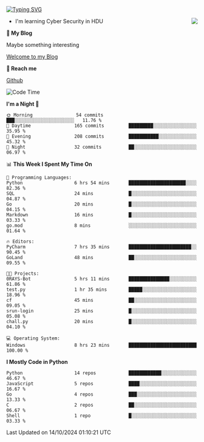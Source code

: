 [![Typing SVG](https://readme-typing-svg.herokuapp.com?font=Fira+Code&pause=1000&random=false&width=450&height=60&lines=Hello+%F0%9F%91%8B%F0%9F%8F%BB;I'm+JBNRZ)](https://git.io/typing-svg)

<a href="#">
  <img align="right" src="https://github-readme-stats.vercel.app/api?username=JBNRZ&show_icons=true&bg_color=15,f2f7fd,E0EAFC" />
</a>

- I'm learning Cyber Security in HDU

 **🌱 My Blog**

Maybe something interesting

[Welcome to my Blog](https://jbnrz.com.cn/)

 **💬 Reach me** 

[Github](https://github.com/JBNRZ)


<!--START_SECTION:waka-->
![Code Time](http://img.shields.io/badge/Code%20Time-701%20hrs%2019%20mins-blue)

**I'm a Night 🦉** 

```text
🌞 Morning                54 commits          ███░░░░░░░░░░░░░░░░░░░░░░   11.76 % 
🌆 Daytime                165 commits         █████████░░░░░░░░░░░░░░░░   35.95 % 
🌃 Evening                208 commits         ███████████░░░░░░░░░░░░░░   45.32 % 
🌙 Night                  32 commits          ██░░░░░░░░░░░░░░░░░░░░░░░   06.97 % 
```


📊 **This Week I Spent My Time On** 

```text
💬 Programming Languages: 
Python                   6 hrs 54 mins       █████████████████████░░░░   82.36 % 
SQL                      24 mins             █░░░░░░░░░░░░░░░░░░░░░░░░   04.87 % 
Go                       20 mins             █░░░░░░░░░░░░░░░░░░░░░░░░   04.15 % 
Markdown                 16 mins             █░░░░░░░░░░░░░░░░░░░░░░░░   03.33 % 
go.mod                   8 mins              ░░░░░░░░░░░░░░░░░░░░░░░░░   01.64 % 

🔥 Editors: 
PyCharm                  7 hrs 35 mins       ███████████████████████░░   90.45 % 
GoLand                   48 mins             ██░░░░░░░░░░░░░░░░░░░░░░░   09.55 % 

🐱‍💻 Projects: 
0RAYS-Bot                5 hrs 11 mins       ███████████████░░░░░░░░░░   61.86 % 
test.py                  1 hr 35 mins        █████░░░░░░░░░░░░░░░░░░░░   18.96 % 
cf                       45 mins             ██░░░░░░░░░░░░░░░░░░░░░░░   09.05 % 
srun-login               25 mins             █░░░░░░░░░░░░░░░░░░░░░░░░   05.08 % 
chall.py                 20 mins             █░░░░░░░░░░░░░░░░░░░░░░░░   04.10 % 

💻 Operating System: 
Windows                  8 hrs 23 mins       █████████████████████████   100.00 % 
```

**I Mostly Code in Python** 

```text
Python                   14 repos            ████████████░░░░░░░░░░░░░   46.67 % 
JavaScript               5 repos             ████░░░░░░░░░░░░░░░░░░░░░   16.67 % 
Go                       4 repos             ███░░░░░░░░░░░░░░░░░░░░░░   13.33 % 
C                        2 repos             ██░░░░░░░░░░░░░░░░░░░░░░░   06.67 % 
Shell                    1 repo              █░░░░░░░░░░░░░░░░░░░░░░░░   03.33 % 
```




 Last Updated on 14/10/2024 01:10:21 UTC
<!--END_SECTION:waka-->
